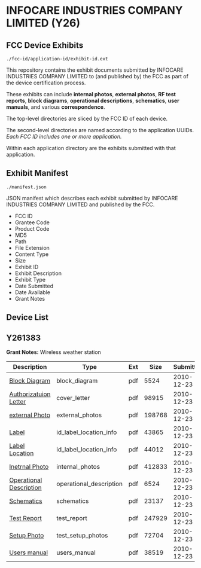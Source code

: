 # INFOCARE INDUSTRIES COMPANY LIMITED (Y26)
## FCC Device Exhibits

```
./fcc-id/application-id/exhibit-id.ext
```

This repository contains the exhibit documents submitted by INFOCARE INDUSTRIES COMPANY LIMITED to (and published by) the FCC as part of the device certification process.

These exhibits can include **internal photos**, **external photos**, **RF test reports**, **block diagrams**, **operational descriptions**, **schematics**, **user manuals**, and various **correspondence**.

The top-level directories are sliced by the FCC ID of each device.

The second-level directories are named according to the application UUIDs. *Each FCC ID includes one or more application.*

Within each application directory are the exhibits submitted with that application. 

## Exhibit Manifest

```
./manifest.json
```

JSON manifest which describes each exhibit submitted by INFOCARE INDUSTRIES COMPANY LIMITED and published by the FCC.

- FCC ID
- Grantee Code
- Product Code
- MD5
- Path
- File Extension
- Content Type
- Size
- Exhibit ID
- Exhibit Description
- Exhibit Type
- Date Submitted
- Date Available
- Grant Notes

## Device List
## Y261383
**Grant Notes:** Wireless weather station

| Description | Type | Ext | Size | Submitted | Available |
| ----------- | ---- | --- | ---- | --------- | --------- |
| [Block Diagram](Y261383/fc35bc36eb4c71a4d5e44e3002cadd33/1396435.pdf) | block_diagram | pdf | 5524 | 2010-12-23 | 2010-12-23 |
| [Authorizatuion Letter](Y261383/fc35bc36eb4c71a4d5e44e3002cadd33/1396436.pdf) | cover_letter | pdf | 98915 | 2010-12-23 | 2010-12-23 |
| [external Photo](Y261383/fc35bc36eb4c71a4d5e44e3002cadd33/1396437.pdf) | external_photos | pdf | 198768 | 2010-12-23 | 2010-12-23 |
| [Label](Y261383/fc35bc36eb4c71a4d5e44e3002cadd33/1396438.pdf) | id_label_location_info | pdf | 43865 | 2010-12-23 | 2010-12-23 |
| [Label Location](Y261383/fc35bc36eb4c71a4d5e44e3002cadd33/1396439.pdf) | id_label_location_info | pdf | 44012 | 2010-12-23 | 2010-12-23 |
| [Inetrnal Photo](Y261383/fc35bc36eb4c71a4d5e44e3002cadd33/1396440.pdf) | internal_photos | pdf | 412833 | 2010-12-23 | 2010-12-23 |
| [Operational Description](Y261383/fc35bc36eb4c71a4d5e44e3002cadd33/1396441.pdf) | operational_description | pdf | 6524 | 2010-12-23 | 2010-12-23 |
| [Schematics](Y261383/fc35bc36eb4c71a4d5e44e3002cadd33/1396442.pdf) | schematics | pdf | 23137 | 2010-12-23 | 2010-12-23 |
| [Test Report](Y261383/fc35bc36eb4c71a4d5e44e3002cadd33/1396443.pdf) | test_report | pdf | 247929 | 2010-12-23 | 2010-12-23 |
| [Setup Photo](Y261383/fc35bc36eb4c71a4d5e44e3002cadd33/1396444.pdf) | test_setup_photos | pdf | 72704 | 2010-12-23 | 2010-12-23 |
| [Users manual](Y261383/fc35bc36eb4c71a4d5e44e3002cadd33/1396445.pdf) | users_manual | pdf | 38519 | 2010-12-23 | 2010-12-23 |
